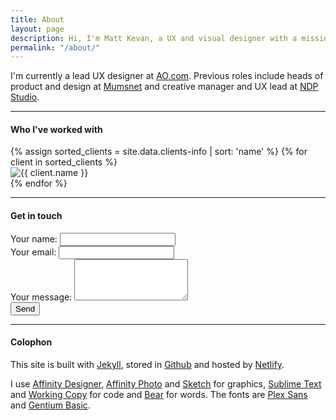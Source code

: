```yaml
---
title: About
layout: page
description: Hi, I'm Matt Kevan, a UX and visual designer with a mission to create innovative, people-first digital experiences.
permalink: "/about/"
---
```

		

<p>I'm currently a lead UX designer at <a href="https://www.ao.com" target="_blank">AO.com</a>. Previous roles include heads of product and design at <a href="https://www.mumsnet.com" target="_blank">Mumsnet</a> and creative manager and UX lead at <a href="https://www.ndp-studio.com" target="_blank">NDP Studio</a>.</p>


<hr />

#### Who I've worked with

<div class="row">
	{% assign sorted_clients = site.data.clients-info | sort: 'name' %}
	{% for client in sorted_clients %}
		<div class="col-xs-3 col-md-2 imgfit">
			<img src="/images/about/{{ client.logo }}" alt="{{ client.name }}" />
		</div>
	{% endfor %}
</div>
<hr />

#### Get in touch

<form name="contact" method="POST" netlify>
<div class="form-group">
<label>Your name:</label>  
<input type="text" name="name" class="form-control">  
</div>
<div class="form-group">
<label>Your email:</label>
<input type="email" name="email" class="form-control">
</div>
<div class="form-group">
<label>Your message:</label> 
<textarea name="message" class="form-control" rows="4"></textarea>
</div>
<div class="form-group">
<div data-netlify-recaptcha></div>
</div>
<button type="submit" class="btn btn-default">Send</button>

</form>

<hr />

#### Colophon

This site is built with <a href="https://jekyllrb.com" target="_blank">Jekyll</a>, stored in <a href="https://www.github.com" target="_blank">Github</a> and hosted by <a href="https://www.netlify.com" target="_blank">Netlify</a>. 

I use <a href="https://affinity.serif.com/en-gb/designer/ipad/" target="_blank">Affinity Designer</a>, <a href="https://affinity.serif.com/en-gb/photo/ipad/" target="_blank">Affinity Photo</a> and <a href="https://www.sketch.com" target="_blank">Sketch</a> for graphics, <a href="https://www.sublimetext.com" target="_blank"> Sublime Text</a> and <a href="https://workingcopyapp.com" target="_blank">Working Copy</a> for code and <a href="https://bear.app" target="_blank">Bear</a> for words. The fonts are <a href="https://www.ibm.com/plex/" target="_blank">Plex Sans</a> and <a href="https://software.sil.org/gentium/download/" target="_blank">Gentium Basic</a>.

